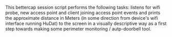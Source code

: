 This bettercap session script performs the following tasks:
listens for wifi probe, new access point and client joining access point events and prints the approximate distance in Meters (in some direction from device's wifi interface running HuDat) to the screen in a visually descriptive way as a first step towards making some perimeter monitoring / autp-doorbell tool.
